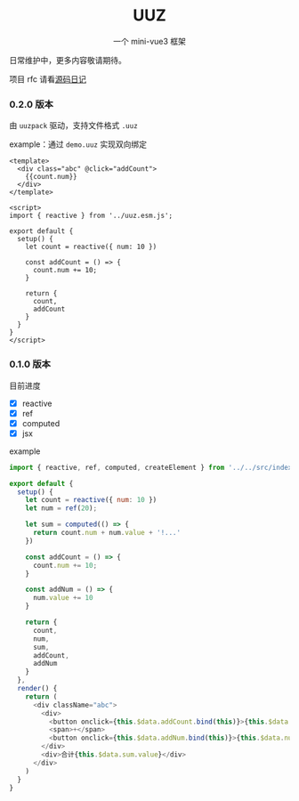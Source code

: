 <h1 align="center">UUZ</h1>

<p align="center">一个 mini-vue3 框架</p>

日常维护中，更多内容敬请期待。

项目 rfc 请看[源码日记](https://github.com/zhongmeizhi/fed-note)

### 0.2.0 版本

由 `uuzpack` 驱动，支持文件格式 `.uuz`

example：通过 `demo.uuz` 实现双向绑定

```vue
<template>
  <div class="abc" @click="addCount">
    {{count.num}}
  </div>
</template>

<script>
import { reactive } from '../uuz.esm.js';

export default {
  setup() {
    let count = reactive({ num: 10 })

    const addCount = () => {
      count.num += 10;
    }

    return {
      count,
      addCount
    }
  }
}
</script>
```

### 0.1.0 版本

目前进度

* [x] reactive
* [x] ref
* [x] computed
* [x] jsx

example

```js
import { reactive, ref, computed, createElement } from '../../src/index.js'

export default {
  setup() {
    let count = reactive({ num: 10 })
    let num = ref(20);

    let sum = computed(() => {
      return count.num + num.value + '!...'
    })

    const addCount = () => {
      count.num += 10;
    }

    const addNum = () => {
      num.value += 10
    }

    return {
      count,
      num,
      sum,
      addCount,
      addNum
    }
  },
  render() {
    return (
      <div className="abc">
        <div>
          <button onclick={this.$data.addCount.bind(this)}>{this.$data.count.num}</button>
          <span>+</span>
          <button onclick={this.$data.addNum.bind(this)}>{this.$data.num.value}</button>
        </div>
        <div>合计{this.$data.sum.value}</div>
      </div>
    )
  }
}
```